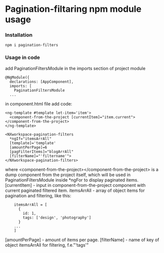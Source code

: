 # Pagination-filtaring npm module usage

### Installation
```
npm i pagination-filters
```
### Usage in code

add PaginationFiltersModule in the imports section of project module
```
@NgModule({
  declarations: [AppComponent],
  imports: [
    PaginationFiltersModule
  ...
```    
in component.html file add code:
```
<ng-template #template let-item='item'>
  <component-from-the-project [currentItem]="item.current"></component-from-the-project>
</ng-template>

<NXworkspace-pagination-filters
  *ngIf="itemsArrAll"
  [template]='template'
  [amountPerPage]=6
  [pagFilterItems]="blogArrAll"
  [filterName]="'filtername'">
</NXworkspace-pagination-filters>
```
where \<component-from-the-project\>\</component-from-the-project\> is a dump component from the project itself, which will be used in PaginationFiltersModule inside *ngFor to display paginated items.
 [currentItem] - input in component-from-the-project component with current paginated filtered item.
 itemsArrAll - array of object items for pagination and filtering, like this:
 ```
     itemsArrAll = [
       {
         id: 1,
         tags: ['design', 'photography']
       }
     ...
     ]
 ```
 [amountPerPage] - amount of items per page.
 [filterName] - name of key of object itemsArrAll for filtering, f.e."'tags'"
